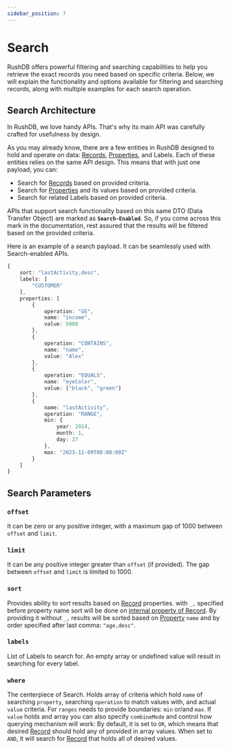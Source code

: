 ```yaml
---
sidebar_position: 7
---
```

# Search

RushDB offers powerful filtering and searching capabilities to help you retrieve the exact records you need based on specific criteria. Below, we will explain the functionality and options available for filtering and searching records, along with multiple examples for each search operation.

## Search Architecture

In RushDB, we love handy APIs. That's why its main API was carefully crafted for usefulness by design.

As you may already know, there are a few entities in RushDB designed to hold and operate on data: [Records](/advanced/records), [Properties](/advanced/properties), and Labels. Each of these entities relies on the same API design. This means that with just one payload, you can:

- Search for [Records](/advanced/records) based on provided criteria. 
- Search for [Properties](/advanced/properties) and its values based on provided criteria. 
- Search for related Labels based on provided criteria.

APIs that support search functionality based on this same DTO (Data Transfer Object) are marked as __`Search-Enabled`__. 
So, if you come across this mark in the documentation, rest assured that the results will be filtered based on the provided criteria.

Here is an example of a search payload. It can be seamlessly used with Search-enabled APIs.
```typescript
{
    sort: "lastActivity,desc",
    labels: [
        "CUSTOMER"
    ],
    properties: [
        {
            operation: "GE",
            name: "income",
            value: 5000
        },
        {
            operation: "CONTAINS",
            name: "name",
            value: "Alex"
        },
        {
            operation: "EQUALS",
            name: "eyeColor",
            value: ["black", "green"]
        },
        {
            name: "lastActivity",
            operation: "RANGE",
            min: {
                year: 2014,
                month: 1,
                day: 27
            },
            max: "2023-11-09T00:00:00Z"
        }
    ]
}
```

## Search Parameters

### `offset`
It can be zero or any positive integer, with a maximum gap of 1000 between `offset` and `limit`.
### `limit`
It can be any positive integer greater than `offset` (if provided). The gap between `offset` and `limit` is limited to 1000.
### `sort`
Provides ability to sort results based on [Record](/advanced/records) properties. with `_,` specified before property name sort will be done on [internal property of Record](/advanced/records).
By providing it without `_,` results will be sorted based on [Property](/advanced/properties) `name` and by order specified after last comma: `"age,desc"`.
### `labels`
List of Labels to search for. An empty array or undefined value will result in searching for every label.
### `where`
The centerpiece of Search. Holds array of criteria which hold `name` of searching `property`, searching `operation` to match values with, and actual `value` criteria. For `ranges` needs to provide boundaries: `min` or/and `max`. 
If `value` holds and array you can also specify `combineMode` and control how querying mechanism will work: By default, it is set to `OR`, which means that desired [Record](/advanced/records) should hold any of provided in array values. When set to `AND`, it will search for [Record](/advanced/records) that holds all of desired values.

